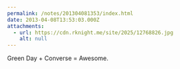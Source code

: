 ```yaml
---
permalink: /notes/201304081353/index.html
date: 2013-04-08T13:53:03.000Z
attachments:
  - url: https://cdn.rknight.me/site/2025/12768826.jpg
    alt: null
---
```


Green Day + Converse = Awesome.
